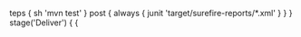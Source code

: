 teps {
                sh 'mvn test'
            }
            post {
                always {
                    junit 'target/surefire-reports/*.xml'
                }
            }
        }
        stage('Deliver') {
             {
